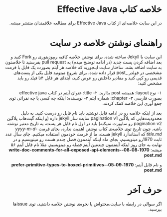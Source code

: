 <div dir="rtl">
  
# خلاصه کتاب Effective Java

در این سایت خلاصه‌ای از کتاب Effective Java برای مطالعه علاقمندان منتشر میشه.

# راهنمای نوشتن خلاصه در سایت

این سایت با Jekyll ساخته شده. برای نوشتن خلاصه کافیه ریپوزیتوری رو Fork کنید و بعد اضافه کردن پست جدید (در ادامه توضیح میدم) یه pull request بفرستید تا خلاصتون به سایت اضافه بشه.
ساختار سایت اینجوریه که خلاصه هر آیتم بصورت یک فایل با فرمت مشخصی در فولدر _post قرار داده شده. برای شروع میتونید فایل یکی از پست‌های قدیمی رو کپی کنید و مقادیر داخلش رو عوض کنید، ابتدای هر فایل ۴تا فیلد رو باید مشخص کنید:

۱- نوع layout: همیشه post بذارید.
۲- title: عنوان آیتم در کتاب effective java بصورت فارسی
۳- chapter: شماره آیتم
۴- نویسنده: اینکه چه کسی یا چه نفراتی توی جمع‌ آوری این خلاصه کمک کردند.

بعد از اینکه خلاصه رو در ادامه فایل نوشتید باید نام فایل رو درست کنید. به دلیل محدودیت‌هایی که پلاگین pagination v1 سایت ساز jekyll داره (و اینکه گیت‌هاب پلاگین pagination v2 رو ساپورت نمیکنه) باید در اول نام فایل هر پست، یه تاریخ معتبر نوشته باشه. چون تاریخ توی خلاصه‌ی کتاب نوشتن اهمیت نداره، بجای فرمت _yyyy-m-d-title.md_ که استاندارد jekyll هست، ما از فرمت خودمون استفاده میکنیم. جای سال عدد ثابت 1970رو مینویسیم، بجای ماه اینکه آیتممون فصل چندم هست رو مینویسیم و در نهایت به جای روز اینکه آیتممون چندمین آیتم فصله رو مینویسیم.
مثلا نام فایل آیتم ۵۶ میشه:
**1970-08-08-write-doc-comments-for-all-exposed-api-elements-post.md**

و نام فایل آیتم:
**1970-09-05-prefer-primitive-types-to-boxed-primitives-post.md**



# حرف آخر

اگر سوالی در رابطه با سایت،محتواش یا نحوه‌ی نوشتن خلاصه داشتید، توی issueها بپرسید.
  
 </div>
